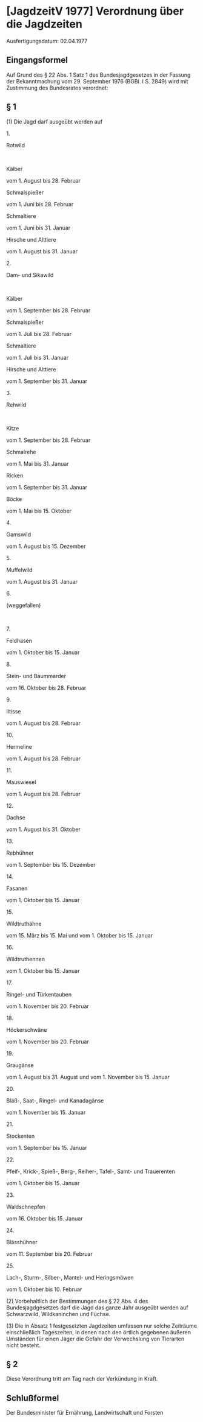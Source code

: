 # [JagdzeitV 1977] Verordnung über die Jagdzeiten

Ausfertigungsdatum: 02.04.1977

 

## Eingangsformel

Auf Grund des § 22 Abs. 1 Satz 1 des Bundesjagdgesetzes in der Fassung der Bekanntmachung vom 29. September 1976 (BGBl. I S. 2849) wird mit Zustimmung des Bundesrates verordnet:


## § 1

(1) Die Jagd darf ausgeübt werden auf  

1\.

Rotwild

 

Kälber

vom 1. August bis 28. Februar

Schmalspießer

vom 1. Juni bis 28. Februar

Schmaltiere

vom 1. Juni bis 31. Januar

Hirsche und Alttiere

vom 1. August bis 31. Januar

2\.

Dam- und Sikawild

 

Kälber

vom 1. September bis 28. Februar

Schmalspießer

vom 1. Juli bis 28. Februar

Schmaltiere

vom 1. Juli bis 31. Januar

Hirsche und Alttiere

vom 1. September bis 31. Januar

3\.

Rehwild

 

Kitze

vom 1. September bis 28. Februar

Schmalrehe

vom 1. Mai bis 31. Januar

Ricken

vom 1. September bis 31. Januar

Böcke

vom 1. Mai bis 15. Oktober

4\.

Gamswild

vom 1. August bis 15. Dezember

5\.

Muffelwild

vom 1. August bis 31. Januar

6\.

(weggefallen)

 

7\.

Feldhasen

vom 1. Oktober bis 15. Januar

8\.

Stein- und Baummarder

vom 16. Oktober bis 28. Februar

9\.

Iltisse

vom 1. August bis 28. Februar

10\.

Hermeline

vom 1. August bis 28. Februar

11\.

Mauswiesel

vom 1. August bis 28. Februar

12\.

Dachse

vom 1. August bis 31. Oktober

13\.

Rebhühner

vom 1. September bis 15. Dezember

14\.

Fasanen

vom 1. Oktober bis 15. Januar

15\.

Wildtruthähne

vom 15. März bis 15. Mai und vom 1. Oktober bis 15. Januar

16\.

Wildtruthennen

vom 1. Oktober bis 15. Januar

17\.

Ringel- und Türkentauben

vom 1. November bis 20. Februar

18\.

Höckerschwäne

vom 1. November bis 20. Februar

19\.

Graugänse

vom 1. August bis 31. August und vom 1. November bis 15. Januar

20\.

Bläß-, Saat-, Ringel- und Kanadagänse

vom 1. November bis 15. Januar

21\.

Stockenten

vom 1. September bis 15. Januar

22\.

Pfeif-, Krick-, Spieß-, Berg-, Reiher-, Tafel-, Samt- und Trauerenten

vom 1. Oktober bis 15. Januar

23\.

Waldschnepfen

vom 16. Oktober bis 15. Januar

24\.

Blässhühner

vom 11. September bis 20. Februar

25\.

Lach-, Sturm-, Silber-, Mantel- und Heringsmöwen

vom 1. Oktober bis 10. Februar

(2) Vorbehaltlich der Bestimmungen des § 22 Abs. 4 des Bundesjagdgesetzes darf die Jagd das ganze Jahr ausgeübt werden auf Schwarzwild, Wildkaninchen und Füchse.

(3) Die in Absatz 1 festgesetzten Jagdzeiten umfassen nur solche Zeiträume einschließlich Tageszeiten, in denen nach den örtlich gegebenen äußeren Umständen für einen Jäger die Gefahr der Verwechslung von Tierarten nicht besteht.


## § 2

Diese Verordnung tritt am Tag nach der Verkündung in Kraft.


## Schlußformel

Der Bundesminister für Ernährung, Landwirtschaft und Forsten
